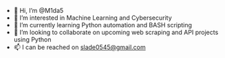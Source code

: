 - 👋 Hi, I’m @M1da5
- 👀 I’m interested in Machine Learning and Cybersecurity
- 🌱 I’m currently learning Python automation and BASH scripting
- 💞️ I’m looking to collaborate on upcoming web scraping and API projects using Python
- 📫 I can be reached on slade0545@gmail.com

<!---
M1da5/M1da5 is a ✨ special ✨ repository because its `README.md` (this file) appears on your GitHub profile.
You can click the Preview link to take a look at your changes.
--->
